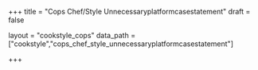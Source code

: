 +++
title = "Cops Chef/Style Unnecessaryplatformcasestatement"
draft = false

layout = "cookstyle_cops"
data_path = ["cookstyle","cops_chef_style_unnecessaryplatformcasestatement"]

+++

<!-- The content of this page is automatically generated from the
cops_chef_style_unnecessaryplatformcasestatement.yml file in github.com/chef/cookstyle/docs-chef-io/data/cookstyle. -->
